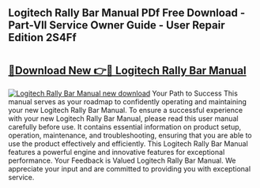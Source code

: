 ## Logitech Rally Bar Manual PDf Free Download - Part-VIl Service Owner Guide - User Repair Edition 2S4Ff

# <h2><a href="http://bc40569.oget.top/?id=Logitech+Rally+Bar+Manual">🔗Download New 👉🔴 Logitech Rally Bar Manual</a></h2>

[![Logitech Rally Bar Manual new download](https://i.imgur.com/5g1atiW.png)](http://bc40569.oget.top/?id=Logitech+Rally+Bar+Manual)
Your Path to Success This manual serves as your roadmap to confidently operating and maintaining your new Logitech Rally Bar Manual. To ensure a successful experience with your new Logitech Rally Bar Manual, please read this user manual carefully before use. It contains essential information on product setup, operation, maintenance, and troubleshooting, ensuring that you are able to use the product effectively and efficiently. This Logitech Rally Bar Manual features a powerful engine and innovative features for exceptional performance. Your Feedback is Valued Logitech Rally Bar Manual. We appreciate your input and are committed to providing you with exceptional service.
